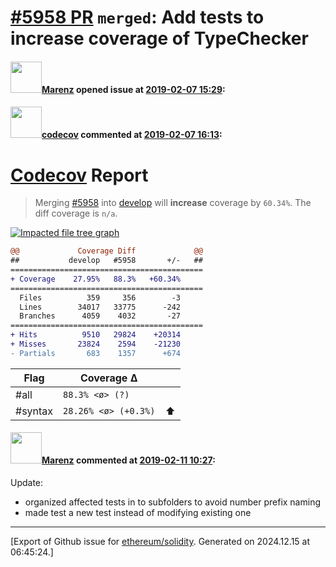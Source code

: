 # [\#5958 PR](https://github.com/ethereum/solidity/pull/5958) `merged`: Add tests to increase coverage of TypeChecker

#### <img src="https://avatars.githubusercontent.com/u/424752?u=2d50de05ec528b9b84f8b905a56e90669b0f8927&v=4" width="50">[Marenz](https://github.com/Marenz) opened issue at [2019-02-07 15:29](https://github.com/ethereum/solidity/pull/5958):



#### <img src="https://avatars.githubusercontent.com/in/254?v=4" width="50">[codecov](https://github.com/apps/codecov) commented at [2019-02-07 16:13](https://github.com/ethereum/solidity/pull/5958#issuecomment-461491430):

# [Codecov](https://codecov.io/gh/ethereum/solidity/pull/5958?src=pr&el=h1) Report
> Merging [#5958](https://codecov.io/gh/ethereum/solidity/pull/5958?src=pr&el=desc) into [develop](https://codecov.io/gh/ethereum/solidity/commit/d1024cefb93f2101395034fbfa4c7280051ca17c?src=pr&el=desc) will **increase** coverage by `60.34%`.
> The diff coverage is `n/a`.

[![Impacted file tree graph](https://codecov.io/gh/ethereum/solidity/pull/5958/graphs/tree.svg?width=650&token=87PGzVEwU0&height=150&src=pr)](https://codecov.io/gh/ethereum/solidity/pull/5958?src=pr&el=tree)

```diff
@@             Coverage Diff             @@
##           develop   #5958       +/-   ##
===========================================
+ Coverage    27.95%   88.3%   +60.34%     
===========================================
  Files          359     356        -3     
  Lines        34017   33775      -242     
  Branches      4059    4032       -27     
===========================================
+ Hits          9510   29824    +20314     
+ Misses       23824    2594    -21230     
- Partials       683    1357      +674
```

| Flag | Coverage Δ | |
|---|---|---|
| #all | `88.3% <ø> (?)` | |
| #syntax | `28.26% <ø> (+0.3%)` | :arrow_up: |

#### <img src="https://avatars.githubusercontent.com/u/424752?u=2d50de05ec528b9b84f8b905a56e90669b0f8927&v=4" width="50">[Marenz](https://github.com/Marenz) commented at [2019-02-11 10:27](https://github.com/ethereum/solidity/pull/5958#issuecomment-462279573):

Update:
* organized affected tests in to subfolders to avoid number prefix naming
* made test a new test instead of modifying existing one


-------------------------------------------------------------------------------



[Export of Github issue for [ethereum/solidity](https://github.com/ethereum/solidity). Generated on 2024.12.15 at 06:45:24.]
